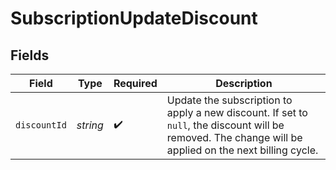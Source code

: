 # SubscriptionUpdateDiscount


## Fields

| Field                                                                                                                                                  | Type                                                                                                                                                   | Required                                                                                                                                               | Description                                                                                                                                            |
| ------------------------------------------------------------------------------------------------------------------------------------------------------ | ------------------------------------------------------------------------------------------------------------------------------------------------------ | ------------------------------------------------------------------------------------------------------------------------------------------------------ | ------------------------------------------------------------------------------------------------------------------------------------------------------ |
| `discountId`                                                                                                                                           | *string*                                                                                                                                               | :heavy_check_mark:                                                                                                                                     | Update the subscription to apply a new discount. If set to `null`, the discount will be removed. The change will be applied on the next billing cycle. |